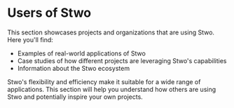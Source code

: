 # Users of Stwo

This section showcases projects and organizations that are using Stwo. Here you'll find:

- Examples of real-world applications of Stwo
- Case studies of how different projects are leveraging Stwo's capabilities
- Information about the Stwo ecosystem

Stwo's flexibility and efficiency make it suitable for a wide range of applications. This section will help you understand how others are using Stwo and potentially inspire your own projects.

